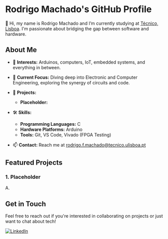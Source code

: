 # Rodrigo Machado's GitHub Profile

👋 Hi, my name is Rodrigo Machado and I’m currently studying at [Técnico, Lisboa](https://tecnico.ulisboa.pt/). I'm passionate about bridging the gap between software and hardware.

## About Me

- 👀 **Interests:** Arduinos, computers, IoT, embedded systems, and everything in between.
- 🌱 **Current Focus:** Diving deep into Electronic and Computer Engineering, exploring the synergy of circuits and code.
- 💼 **Projects:** 
  - **Placeholder:** 

- 🛠 **Skills:** 
  - **Programming Languages:** C
  - **Hardware Platforms:** Arduino 
  - **Tools:** Git, VS Code, Vivado (FPGA Testing)
- 📫 **Contact:** Reach me at rodrigo.f.machado@tecnico.ulisboa.pt

## Featured Projects

### 1. Placeholder
A.

## Get in Touch

Feel free to reach out if you're interested in collaborating on projects or just want to chat about tech!

[![LinkedIn](https://img.shields.io/badge/LinkedIn-blue?style=flat&logo=linkedin)](https://linkedin.com/in/yourprofile)

<!---
EngenheiroRodas/EngenheiroRodas is a ✨ special ✨ repository because its `README.md` (this file) appears on your GitHub profile.
You can click the Preview link to take a look at your changes.
--->
<!---
EngenheiroRodas/EngenheiroRodas is a ✨ special ✨ repository because its `README.md` (this file) appears on your GitHub profile.
You can click the Preview link to take a look at your changes.
--->
